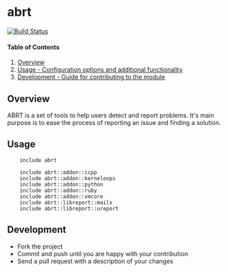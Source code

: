 # abrt
[![Build Status](https://travis-ci.org/cristifalcas/puppet-abrt.png?branch=master)](https://travis-ci.org/cristifalcas/puppet-abrt)

#### Table of Contents

1. [Overview](#overview)
2. [Usage - Configuration options and additional functionality](#usage)
3. [Development - Guide for contributing to the module](#development)

## Overview

ABRT is a set of tools to help users detect and report problems.
It's main purpose is to ease the process of reporting an issue and finding a solution.

## Usage

		include abrt

		include abrt::addon::ccpp
		include abrt::addon::kerneloops
		include abrt::addon::python
		include abrt::addon::ruby
		include abrt::addon::vmcore
		include abrt::libreport::mailx
		include abrt::libreport::ureport

## Development

* Fork the project
* Commit and push until you are happy with your contribution
* Send a pull request with a description of your changes
